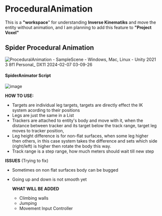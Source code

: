 # ProceduralAnimation
This is a **"workspace**" for understanding **Inverse Kinematiks** and move the entity without animation, and I am planning to add this feature to **"Project Voxel"**
## Spider Procedural Animation
![ProceduralAnimation - SampleScene - Windows, Mac, Linux - Unity 2021 3 8f1 Personal_ _DX11_ 2024-02-07 03-09-26](https://github.com/Erces/ProceduralAnimation/assets/51009171/f9deffef-98b3-4830-bc82-61c598b8bc16)
#### SpiderAnimator Script
![image](https://github.com/Erces/ProceduralAnimation/assets/51009171/bbac9e6d-afe1-4588-9c1c-4e59b004158c)


**HOW TO USE:**
- Targets are individual leg targets, targets are directly effect the IK system acording to their positions
- Legs are just the same in a List
- Trackers are attached to entity's body and move with it, when the distance between tracker and its target below the track range, target leg moves to tracker position,
- Leg height difference is for non-flat surfaces, when some leg higher then others, in this case system takes the difference and sets which side (right/left) is higher then rotate the body this way.
- Track range is a step range, how much meters should wait till new step

**ISSUES** (Trying to fix)
- Sometimes on non flat surfaces body can be bugged
- Going up and down is not smooth yet

  **WHAT WILL BE ADDED**
  - Climbing walls
  - Jumping
  - Movement Input Controller
